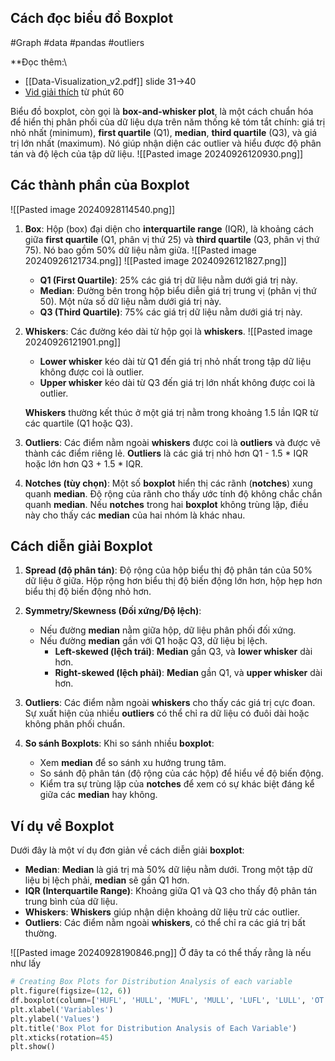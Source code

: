 ## Cách đọc biểu đồ Boxplot

#Graph #data #pandas #outliers 

**Đọc thêm:\
- [[Data-Visualization_v2.pdf]] slide 31->40
- [Vid giải thích](https://www.youtube.com/watch?v=jYttc8MIC0c) từ phút 60

Biểu đồ boxplot, còn gọi là **box-and-whisker plot**, là một cách chuẩn hóa để hiển thị phân phối của dữ liệu dựa trên năm thống kê tóm tắt chính: giá trị nhỏ nhất (minimum), **first quartile** (Q1), **median**, **third quartile** (Q3), và giá trị lớn nhất (maximum). Nó giúp nhận diện các outlier và hiểu được độ phân tán và độ lệch của tập dữ liệu.
![[Pasted image 20240926120930.png]]

## Các thành phần của Boxplot

![[Pasted image 20240928114540.png]]

1. **Box**: Hộp (box) đại diện cho **interquartile range** (IQR), là khoảng cách giữa **first quartile** (Q1, phân vị thứ 25) và **third quartile** (Q3, phân vị thứ 75). Nó bao gồm 50% dữ liệu nằm giữa.
![[Pasted image 20240926121734.png]]
   ![[Pasted image 20240926121827.png]]
   - **Q1 (First Quartile)**: 25% các giá trị dữ liệu nằm dưới giá trị này.
   - **Median**: Đường bên trong hộp biểu diễn giá trị trung vị (phân vị thứ 50). Một nửa số dữ liệu nằm dưới giá trị này.
   - **Q3 (Third Quartile)**: 75% các giá trị dữ liệu nằm dưới giá trị này.

2. **Whiskers**: Các đường kéo dài từ hộp gọi là **whiskers**.
![[Pasted image 20240926121901.png]]
   
   - **Lower whisker** kéo dài từ Q1 đến giá trị nhỏ nhất trong tập dữ liệu không được coi là outlier.
   - **Upper whisker** kéo dài từ Q3 đến giá trị lớn nhất không được coi là outlier.
   
   **Whiskers** thường kết thúc ở một giá trị nằm trong khoảng 1.5 lần IQR từ các quartile (Q1 hoặc Q3).

3. **Outliers**: Các điểm nằm ngoài **whiskers** được coi là **outliers** và được vẽ thành các điểm riêng lẻ. **Outliers** là các giá trị nhỏ hơn Q1 - 1.5 * IQR hoặc lớn hơn Q3 + 1.5 * IQR.

4. **Notches (tùy chọn)**: Một số **boxplot** hiển thị các rãnh (**notches**) xung quanh **median**. Độ rộng của rãnh cho thấy ước tính độ không chắc chắn quanh **median**. Nếu **notches** trong hai **boxplot** không trùng lặp, điều này cho thấy các **median** của hai nhóm là khác nhau.

## Cách diễn giải Boxplot

1. **Spread (độ phân tán)**: Độ rộng của hộp biểu thị độ phân tán của 50% dữ liệu ở giữa. Hộp rộng hơn biểu thị độ biến động lớn hơn, hộp hẹp hơn biểu thị độ biến động nhỏ hơn.

2. **Symmetry/Skewness (Đối xứng/Độ lệch)**: 
   - Nếu đường **median** nằm giữa hộp, dữ liệu phân phối đối xứng.
   - Nếu đường **median** gần với Q1 hoặc Q3, dữ liệu bị lệch.
     - **Left-skewed (lệch trái)**: **Median** gần Q3, và **lower whisker** dài hơn.
     - **Right-skewed (lệch phải)**: **Median** gần Q1, và **upper whisker** dài hơn.

3. **Outliers**: Các điểm nằm ngoài **whiskers** cho thấy các giá trị cực đoan. Sự xuất hiện của nhiều **outliers** có thể chỉ ra dữ liệu có đuôi dài hoặc không phân phối chuẩn.

4. **So sánh Boxplots**: Khi so sánh nhiều **boxplot**:
   - Xem **median** để so sánh xu hướng trung tâm.
   - So sánh độ phân tán (độ rộng của các hộp) để hiểu về độ biến động.
   - Kiểm tra sự trùng lặp của **notches** để xem có sự khác biệt đáng kể giữa các **median** hay không.

## Ví dụ về Boxplot

Dưới đây là một ví dụ đơn giản về cách diễn giải **boxplot**:

- **Median**: **Median** là giá trị mà 50% dữ liệu nằm dưới. Trong một tập dữ liệu bị lệch phải, **median** sẽ gần Q1 hơn.
- **IQR (Interquartile Range)**: Khoảng giữa Q1 và Q3 cho thấy độ phân tán trung bình của dữ liệu.
- **Whiskers**: **Whiskers** giúp nhận diện khoảng dữ liệu trừ các outlier.
- **Outliers**: Các điểm nằm ngoài **whiskers**, có thể chỉ ra các giá trị bất thường.

![[Pasted image 20240928190846.png]]
Ở đây ta có thể thấy rằng là nếu như lấy 

```Python
# Creating Box Plots for Distribution Analysis of each variable
plt.figure(figsize=(12, 6))
df.boxplot(column=['HUFL', 'HULL', 'MUFL', 'MULL', 'LUFL', 'LULL', 'OT'])
plt.xlabel('Variables')
plt.ylabel('Values')
plt.title('Box Plot for Distribution Analysis of Each Variable')
plt.xticks(rotation=45)
plt.show()
```

